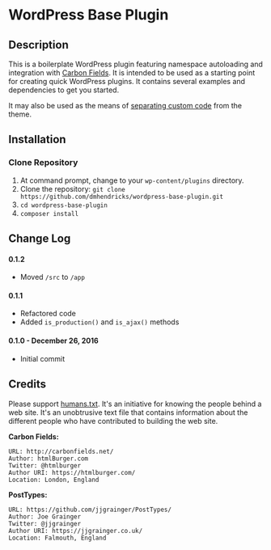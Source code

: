 # WordPress Base Plugin

## Description

This is a boilerplate WordPress plugin featuring namespace autoloading and integration with [Carbon Fields](https://github.com/htmlburger/carbon-fields). It is intended to be used as a starting point for creating quick WordPress plugins. It contains several examples and dependencies to get you started.

It may also be used as the means of [separating custom code](http://www.billerickson.net/core-functionality-plugin/) from the theme.

## Installation

### Clone Repository

1. At command prompt, change to your `wp-content/plugins` directory.
2. Clone the repository: `git clone https://github.com/dmhendricks/wordpress-base-plugin.git`
3. `cd wordpress-base-plugin`
4. `composer install`

## Change Log

#### 0.1.2

* Moved `/src` to `/app`

#### 0.1.1

* Refactored code
* Added `is_production()` and `is_ajax()` methods

#### 0.1.0 - December 26, 2016

* Initial commit

## Credits

Please support [humans.txt](http://humanstxt.org/). It's an initiative for knowing the people behind a web site. It's an unobtrusive text file that contains information about the different people who have contributed to building the web site.

**Carbon Fields:**

	URL: http://carbonfields.net/
	Author: htmlBurger.com
	Twitter: @htmlburger
	Author URI: https://htmlburger.com/
	Location: London, England

**PostTypes:**

	URL: https://github.com/jjgrainger/PostTypes/
	Author: Joe Grainger
	Twitter: @jjgrainger
	Author URI: https://jjgrainger.co.uk/
	Location: Falmouth, England
